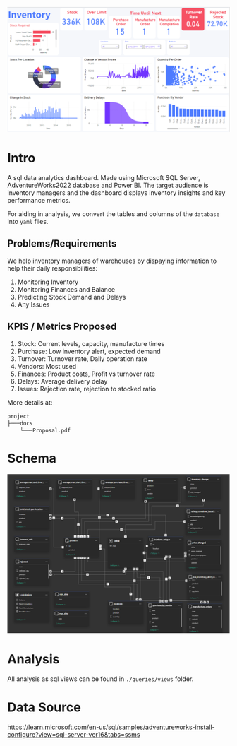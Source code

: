![Dashboard](assets/Dashboard.PNG)

# Intro
A sql data analytics dashboard. Made using Microsoft SQL Server, AdventureWorks2022 database and Power BI. The target audience is inventory managers and the dashboard displays inventory insights and key performance metrics.

For aiding in analysis, we convert the tables and columns of the `database` into `yaml` files.

## Problems/Requirements
We help inventory managers of warehouses by dispaying information to help their daily responsibilities:
1. Monitoring Inventory
2. Monitoring Finances and Balance
3. Predicting Stock Demand and Delays
4. Any Issues

## KPIS / Metrics Proposed
1. Stock: Current levels, capacity, manufacture times
2. Purchase: Low inventory alert, expected demand
3. Turnover: Turnover rate, Daily operation rate
4. Vendors: Most used
5. Finances: Product costs, Profit vs turnover rate
6. Delays: Average delivery delay
7. Issues: Rejection rate, rejection to stocked ratio

More details at:
```
project
├───docs
    └───Proposal.pdf
```

# Schema

![Schema](assets/Schema.PNG)

# Analysis
All analysis as sql views can be found in `./queries/views` folder.

# Data Source
https://learn.microsoft.com/en-us/sql/samples/adventureworks-install-configure?view=sql-server-ver16&tabs=ssms
